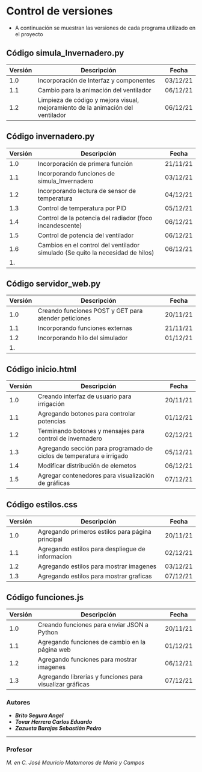 # Control de versiones
* A continuación se muestran las versiones de cada programa utilizado en el proyecto

## Código simula_Invernadero.py
| Versión | Descripción | Fecha |
| -- | -- | -- |
| 1.0 | Incorporación de Interfaz y componentes | 03/12/21 |
| 1.1 | Cambio para la animación del ventilador | 06/12/21 |
| 1.2 | Limpieza de código y mejora visual, mejoramiento de la animación del ventilador | 06/12/21 |

## Código invernadero.py
| Versión | Descripción | Fecha |
| -- | -- | -- |
| 1.0 | Incorporación de primera función | 21/11/21 |
| 1.1 | Incorporando funciones de simula_Invernadero | 03/12/21 |
| 1.2 | Incorporando lectura de sensor de temperatura | 04/12/21 |
| 1.3 | Control de temperatura por PID | 05/12/21 |
| 1.4 | Control de la potencia del radiador (foco incandescente) | 06/12/21 |
| 1.5 | Control de potencia del ventilador | 06/12/21 |
| 1.6 | Cambios en el control del ventilador simulado (Se quito la necesidad de hilos) | 06/12/21 |
| 1. |  |  |

## Código servidor_web.py
| Versión | Descripción | Fecha |
| -- | -- | -- |
| 1.0 | Creando funciones POST y GET para atender peticiones | 20/11/21 |
| 1.1 | Incorporando funciones externas | 21/11/21 |
| 1.2 | Incorporando hilo del simulador | 01/12/21 |
| 1. |  |  |

## Código inicio.html
| Versión | Descripción | Fecha |
| -- | -- | -- |
| 1.0 | Creando interfaz de usuario para irrigación | 20/11/21 |
| 1.1 | Agregando botones para controlar potencias | 01/12/21 |
| 1.2 | Terminando botones y mensajes para control de invernadero | 02/12/21 |
| 1.3 | Agregando sección para programado de ciclos de temperatura e irrigado | 05/12/21 |
| 1.4 | Modificar distribución de elemetos| 06/12/21 |
| 1.5 | Agregar contenedores para visualización de gráficas | 07/12/21 |

## Código estilos.css
| Versión | Descripción | Fecha |
| -- | -- | -- |
| 1.0 | Agregando primeros estilos para página principal | 20/11/21 |
| 1.1 | Agregando estilos para despliegue de informacion | 02/12/21 |
| 1.2 | Agregando estilos para mostrar imagenes | 03/12/21 |
| 1.3 | Agregando estilos para mostrar graficas | 07/12/21 |

## Código funciones.js
| Versión | Descripción | Fecha |
| -- | -- | -- |
| 1.0 | Creando funciones para enviar JSON a Python | 20/11/21 |
| 1.1 | Agregando funciones de cambio en la página web | 01/12/21 |
| 1.2 | Agregando funciones para mostrar imagenes | 06/12/21 |
| 1.3 | Agregando librerias y funciones para visualizar gráficas | 07/12/21 |
### Autores
* ***Brito Segura Angel***
* ***Tovar Herrera Carlos Eduardo***
* ***Zazueta Barajas Sebastián Pedro***

***
### Profesor
*M. en C. José Mauricio Matamoros de María y Campos*
